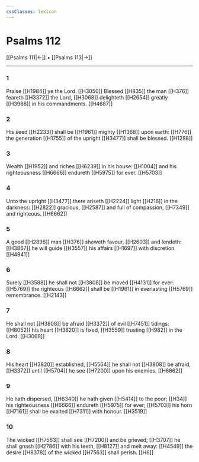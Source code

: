 ```yaml
---
cssClasses: lexicon
---
```

# Psalms 112

[[Psalms 111|←]] • [[Psalms 113|→]]

---

### 1
Praise [[H1984]] ye the Lord. [[H3050]] Blessed [[H835]] the man [[H376]] feareth [[H3372]] the Lord, [[H3068]] delighteth [[H2654]] greatly [[H3966]] in his commandments. [[H4687]]

### 2
His seed [[H2233]] shall be [[H1961]] mighty [[H1368]] upon earth: [[H776]] the generation [[H1755]] of the upright [[H3477]] shall be blessed. [[H1288]]

### 3
Wealth [[H1952]] and riches [[H6239]] in his house: [[H1004]] and his righteousness [[H6666]] endureth [[H5975]] for ever. [[H5703]]

### 4
Unto the upright [[H3477]] there ariseth [[H2224]] light [[H216]] in the darkness: [[H2822]] gracious, [[H2587]] and full of compassion, [[H7349]] and righteous. [[H6662]]

### 5
A good [[H2896]] man [[H376]] sheweth favour, [[H2603]] and lendeth: [[H3867]] he will guide [[H3557]] his affairs [[H1697]] with discretion. [[H4941]]

### 6
Surely [[H3588]] he shall not [[H3808]] be moved [[H4131]] for ever: [[H5769]] the righteous [[H6662]] shall be [[H1961]] in everlasting [[H5769]] remembrance. [[H2143]]

### 7
He shall not [[H3808]] be afraid [[H3372]] of evil [[H7451]] tidings: [[H8052]] his heart [[H3820]] is fixed, [[H3559]] trusting [[H982]] in the Lord. [[H3068]]

### 8
His heart [[H3820]] established, [[H5564]] he shall not [[H3808]] be afraid, [[H3372]] until [[H5704]] he see [[H7200]] upon his enemies. [[H6862]]

### 9
He hath dispersed, [[H6340]] he hath given [[H5414]] to the poor; [[H34]] his righteousness [[H6666]] endureth [[H5975]] for ever; [[H5703]] his horn [[H7161]] shall be exalted [[H7311]] with honour. [[H3519]]

### 10
The wicked [[H7563]] shall see [[H7200]] and be grieved; [[H3707]] he shall gnash [[H2786]] with his teeth, [[H8127]] and melt away: [[H4549]] the desire [[H8378]] of the wicked [[H7563]] shall perish. [[H6]]